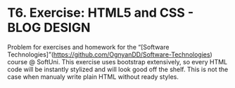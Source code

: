 # T6. Exercise: HTML5 and CSS - BLOG DESIGN

Problem for exercises and homework for the “[Software Technologies]”(https://github.com/OgnyanDD/Software-Technologies) course @ SoftUni.
This exercise uses bootstrap extensively, so every HTML code will be instantly stylized and will look good off the shelf. This is not the case when manualy write plain HTML without ready styles.
